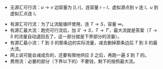 *   无源汇可行流：$u \rightarrow v$ 边容量为 $[l,r]$，连容量 $r-l$，虚拟源点到 $v$ 连 $l$，$u$ 到虚拟汇点连 $l$。

+ 有源汇可行流：为了让流能循环使用，连 $T \rightarrow S$，容量 $\infty$。
+ 有源汇最大流：跑完可行流后，加 $S' \rightarrow S$，$T \rightarrow T'$，最大流就是答案（$T \rightarrow S$ 的流量自动退回去了，这一部分就是下界部分的流量）。
+ 有源汇最小流：$T$ 到 $S$ 的那条边的实际流量，减去删掉那条边后 $T$ 到 $S$ 的最大流。
+ 网上说可能会减成负的，还要有限地供应 $S$ 之后，再跑一遍 $S$ 到 $T$ 的。
+ 费用流：必要的部分（下界以下的）不要钱，剩下的按照最大流。